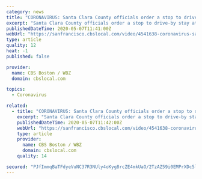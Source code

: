 ```yaml
---
category: news
title: "CORONAVIRUS: Santa Clara County officials order a stop to drive-by stay at home order car parades"
excerpt: "Santa Clara County officials order a stop to drive-by stay at home order parades Health Experts Say Spike In COVID-19 Cases Possible During Phase 2 Of ReopeningHealth experts are will be watching closely to see if there is a spike in COVID-19 cases when California starts to reopen later this week."
publishedDateTime: 2020-05-07T11:41:00Z
webUrl: "https://sanfrancisco.cbslocal.com/video/4541638-coronavirus-santa-clara-county-officials-order-a-stop-to-drive-by-stay-at-home-order-car-parades/"
type: article
quality: 12
heat: -1
published: false

provider:
  name: CBS Boston / WBZ
  domain: cbslocal.com

topics:
  - Coronavirus

related:
  - title: "CORONAVIRUS: Santa Clara County officials order a stop to drive-by stay at home order parades"
    excerpt: "Santa Clara County officials order a stop to drive-by stay at home order parades Health Experts Say Spike In COVID-19 Cases Possible During Phase 2 Of ReopeningHealth experts are will be watching closely to see if there is a spike in COVID-19 cases when California starts to reopen later this week."
    publishedDateTime: 2020-05-07T11:42:00Z
    webUrl: "https://sanfrancisco.cbslocal.com/video/4541638-coronavirus-santa-clara-county-officials-order-a-stop-to-drive-by-stay-at-home-order-parades/"
    type: article
    provider:
      name: CBS Boston / WBZ
      domain: cbslocal.com
    quality: 14

secured: "PJfImmqBaTFdyeVuNC37R3NUly4oKyg8rcZE4mkUaO/2TzAZ59i0EMPrXDc5lMHLahHeN5h5emILPXA30oO88oDe8yck/0861Ep2dYnbWmOsbjDk6v60OdzDT32yGW4I/phyBKApnu77bwf8nas76doBT+q4EdWqW/n7MLTvstZaqMkypwbnEis2CBf+khpUOC95RRmFxnxncgbgHL13jOHK6tzmYWrlz9DH+OWJV5AtIXluZCM3OPUhM0XLrqKGKpl8doecSsAk8r/7Co+d1Oydc/6G+609O96pof6tou+wnAlO233NTOL2c5GUqf0//0UpUiM1c7qHhPZOdQV/bRm31bSHhJlBGq5xGPHJHTIjriT5GXccDwQkufm+b1/RgIdH3pD9VYaLBnvAYL2G/bEYkTdl6REG72+GDWIjfHOMJ6BAAZwq96tTn5lLflTCJo83JOlxku8jHCugu0f7KlrdIcoxeQbvDsnWDWbGz7o=;ikTxuDQeJR0QPux2FY+dew=="
---
```


